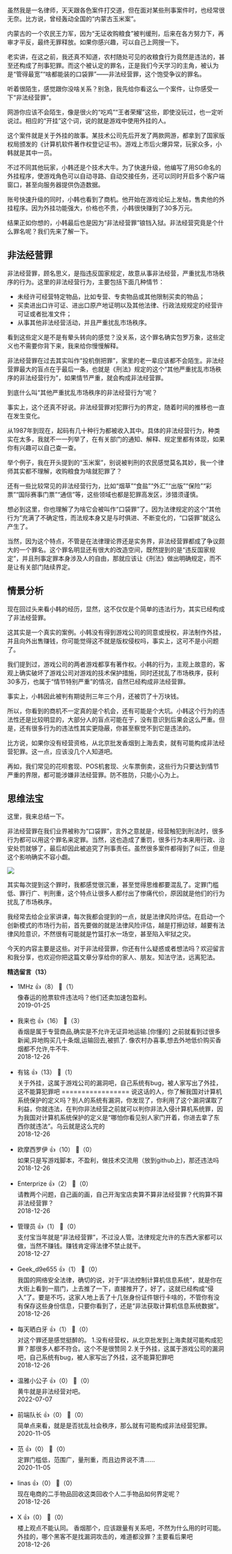 虽然我是一名律师，天天跟各色案件打交道，但在面对某些刑事案件时，也经常很无奈。比方说，曾经轰动全国的“内蒙古玉米案”。

内蒙古的一个农民王力军，因为“无证收购粮食”被判缓刑，后来在各方努力下，再审才平反，最终无罪释放。如果你感兴趣，可以自己上网搜一下。

老实讲，在这之前，我还真不知道，农村随处可见的收粮食行为竟然是违法的，甚至还构成了刑事犯罪。而这个被认定的罪名，正是我们今天学习的主角，被认为是“管得最宽”“啥都能装的口袋罪”——非法经营罪，这个饱受争议的罪名。

听着很陌生，感觉跟你没啥关系？别急，我先给你看这么一个案件，让你感受一下“非法经营罪”。

网游你应该不会陌生，像是很火的“吃鸡”“王者荣耀”这些，即使没玩过，也一定听说过。相应的“开挂”这个词，说的就是游戏中使用外挂的人。

这个案件就是关于外挂的故事。某技术公司先后开发了两款网游，都拿到了国家版权局颁发的《计算机软件著作权登记证书》。游戏上市后火爆异常，玩家众多，小韩就是其中一员。

不过不同其他玩家，小韩还是个技术大牛。为了快速升级，他编写了用SG命名的外挂程序，使游戏角色可以自动寻路、自动交接任务，还可以同时开启多个客户端窗口，甚至向服务器提供伪造数据。

账号快速升级的同时，小韩也看到了商机。他开始在游戏论坛上发帖，售卖他的外挂程序。因为外挂功能强大，价格也不贵，小韩很快赚到了30多万元。

结果正如你想的，小韩最后也是因为“非法经营罪”锒铛入狱。非法经营究竟是个什么罪名呢？我们先来了解一下。

## 非法经营罪

非法经营罪，顾名思义，是指违反国家规定，故意从事非法经营，严重扰乱市场秩序的行为。这里的非法经营行为，主要包括下面几种情节：

- 未经许可经营特定物品，比如专营、专卖物品或其他限制买卖的物品；
- 买卖进出口许可证、进出口原产地证明以及其他法律、行政法规规定的经营许可证或者批准文件；
- 从事其他非法经营活动，并且严重扰乱市场秩序。

看到这些定义是不是有晕头转向的感觉？没关系，这个罪名确实包罗万象，这些定义也不需要你背下来，我来给你慢慢解释。

非法经营罪在过去其实叫作“投机倒把罪”，家里的老一辈应该都不会陌生。非法经营罪最大的盲点在于最后一条，也就是《刑法》规定的这个“其他严重扰乱市场秩序的非法经营行为”，如果情节严重，就会构成非法经营罪。

到底什么叫“其他严重扰乱市场秩序的非法经营行为”呢？

事实上，这个还真不好说。非法经营罪对犯罪行为的界定，随着时间的推移也一直在发生变化。

从1987年到现在，起码有几十种行为都被收入其中。具体的非法经营行为，种类实在太多，我就不一一列举了，在有关部门的通知、解释、规定里都有体现，如果你有兴趣可以自己查一查。

举个例子，我在开头提到的“玉米案”，别说被判刑的农民感觉莫名其妙，我一个律师其实都不理解，收购粮食为啥就犯罪了？

还有一些比较常见的非法经营行为，比如“烟草”“食盐”“外汇”“出版”“保险”“彩票”“国际赛事门票”“通信”等，这些领域也都是犯罪高发区，涉猎须谨慎。

想必到这里，你也理解了为啥它会被叫作“口袋罪”了。因为法律规定的这个“其他行为”充满了不确定性，而法规本身又是与时俱进、不断变化的，“口袋罪”就这么产生了。

当然，因为这个特点，不管是在法律理论界还是实务界，非法经营罪都成了争议颇大的一个罪名。这个罪名明显还有很大的改造空间，既然提到的是“违反国家规定”，并且刑事定罪本身涉及人的自由，那就应该让《刑法》做出明确规定，而不是让有关部门陆续界定。

## 情景分析

现在回过头来看小韩的经历，显然，这不仅仅是个简单的违法行为，其实已经构成了非法经营罪。

这其实是一个真实的案例。小韩没有得到游戏公司的同意或授权，非法制作外挂，并且向外出售赚钱，你可能觉得这不就是版权侵权吗，事实上，这可不是小问题了。

我们提到过，游戏公司的两者游戏都享有著作权。小韩的行为，主观上故意的，客观上确实破坏了游戏公司对游戏的技术保护措施，同时还扰乱了市场秩序，获利30多万，也属于“情节特别严重”的情况，自然已经构成非法经营罪。

事实上，小韩因此被判有期徒刑三年三个月，还被罚了十万块钱。

所以，你看到的商机不一定真的是个机会，还有可能是个大坑。小韩这个行为的违法性还是比较明显的，大部分人的盲点可能在于，没有意识到后果会这么严重。但是，还有很多行为的违法性其实更隐蔽，你甚至察觉不到它是违法的。

比方说，如果你没有经营资格，从北京批发香烟到上海去卖，就有可能构成非法经营犯罪。这一点，应该没几个人知道吧。

再如，我们常见的花呗套现、POS机套现、火车票倒卖，这些行为只要达到情节严重的界限，都可能涉嫌非法经营罪。防不胜防，只能小心为上。

## 思维法宝

这里，我来总结一下。

非法经营罪在我们业界被称为“口袋罪”，言外之意就是，经营触犯到刑法时，很多行为都可以用这个罪名来定罪。当然，这也造成了重罚，很多行为本来用行政、治安处罚就够了，最后却因此被追究了刑事责任。虽然很多案件都得到了纠正，但是这个影响确实不容小觑。

![](https://static001.geekbang.org/resource/image/73/81/7359c0e947518c513e4b16544edd0681.jpg?wh=1142%2A886)

其实每次提到这个罪时，我都感觉很沉重，甚至觉得思维都要混乱了。定罪门槛低、罪行广、判刑重，这个特点让很多人都付出了惨痛代价，原因就是他们的行为扰乱了市场秩序。

我经常去给企业家讲课，每次我都会提到的一点，就是法律风险评估。在启动一个创新模式的市场行为前，首先要做的就是法律风险评估，越是打擦边球，越要有法律风险意识，不然很有可能就是竹篮打水一场空，甚至陷入牢狱之灾。

今天的内容主要是这些。对于非法经营罪，你还有什么疑惑或者想法吗？欢迎留言和我分享，也欢迎你把这篇文章分享给你的家人、朋友。知法守法，远离犯法。
<div><strong>精选留言（13）</strong></div><ul>
<li><span>1MHz</span> 👍（8） 💬（1）<div>像春运的抢票软件违法吗？他们还卖加速包盈利。</div>2019-01-25</li><br/><li><span>我来也</span> 👍（16） 💬（3）<div>香烟是属于专营商品,确实是不允许无证异地运输.[你懂的]
之前就看到过很多新闻,异地购买几十条烟,运输回去,被抓了.
像农村办喜事,想去外地低价购买香烟都不允许,牛不牛.</div>2018-12-26</li><br/><li><span>有铭</span> 👍（13） 💬（1）<div>关于外挂，这属于游戏公司的漏洞吧，自己系统有bug，被人家写出了外挂，这不能算犯罪吧
=================
说这话的人，你了解我国对计算机系统保护的定义吗？别人的系统有漏洞，你发现了，你利用了这个漏洞谋取了利益，你就违法，在判你非法经营之前就可以判你非法入侵计算机系统罪，因为我国对计算机系统保护的定义是“哪怕你看见别人家门开着，你进去拿了东西你就违法”。乌云就是这么完的</div>2018-12-26</li><br/><li><span>欧摩西罗伊</span> 👍（10） 💬（0）<div>如果只是写游戏脚本，不盈利，做技术交流用（放到github上)，那还违法吗</div>2018-12-26</li><br/><li><span>Enterprize</span> 👍（2） 💬（0）<div>请教两个问题，自己画的画，自己开淘宝店卖算不算非法经营罪？代购算不算非法经营罪？</div>2018-12-26</li><br/><li><span>管理员</span> 👍（1） 💬（0）<div>支付宝当年就是“非法经营罪”，不过没人管。法律规定允许的东西大家都可以做，当然不赚钱。赚钱肯定得法律不禁止就干。</div>2018-12-27</li><br/><li><span>Geek_d9e655</span> 👍（1） 💬（0）<div>我国的网络安全法律，确切的说，对于“非法控制计算机信息系统”，就是你在大街上看到一扇门，上去推了一下，直接推开了，好了，这就已经构成“侵入”了。要是不巧，这家人地上丢了十几张身份证件银行卡啥的，不管你有没有保存这些身份信息，只要你看到了，还是“非法获取计算机信息系统数据”。</div>2018-12-26</li><br/><li><span>每天晒白牙</span> 👍（1） 💬（0）<div>对这个罪还是感觉挺醉的。
1.没有经营权，从北京批发到上海卖就可能构成犯罪？那很多人都不符合。这个不是很赞同
2.关于外挂，这属于游戏公司的漏洞吧，自己系统有bug，被人家写出了外挂，这不能算犯罪吧
</div>2018-12-26</li><br/><li><span>温雅小公子</span> 👍（0） 💬（0）<div>黄牛就是非法经营对吧。</div>2022-07-07</li><br/><li><span>前端队长</span> 👍（0） 💬（0）<div>简单点来看，就是是否扰乱社会秩序，那么就有可能构成非法经营犯罪。</div>2020-11-05</li><br/><li><span>范</span> 👍（0） 💬（0）<div>定罪门槛低，范围广，量刑重，而且边界说不清……</div>2020-11-05</li><br/><li><span>linas</span> 👍（0） 💬（0）<div>现在电商的二手物品回收这类回收个人二手物品如何界定呢？</div>2018-12-26</li><br/><li><span>X</span> 👍（0） 💬（0）<div>楼上观点不能认同。
香烟那个，应该跟量有关系吧，不然为什么用的时可能。
外挂的，哪个黑客不是找漏洞攻击的，难道都没罪？主要看后果吧</div>2018-12-26</li><br/>
</ul>